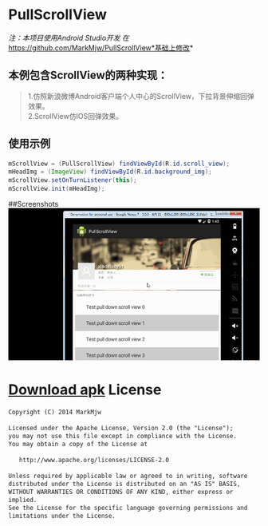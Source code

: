PullScrollView
===========

*注：本项目使用Android Studio开发*
*在*https://github.com/MarkMjw/PullScrollView*基础上修改*




## **本例包含ScrollView的两种实现：** ##
>1.仿照新浪微博Android客户端个人中心的ScrollView，下拉背景伸缩回弹效果。<br>
>2.ScrollView仿IOS回弹效果。<br>

## **使用示例** ##

```java
mScrollView = (PullScrollView) findViewById(R.id.scroll_view);
mHeadImg = (ImageView) findViewById(R.id.background_img);
mScrollView.setOnTurnListener(this);
mScrollView.init(mHeadImg);
```

##Screenshots
![Screenshot 0](https://github.com/xiaoxiaoying/PullScrollView/blob/master/Screenshots/pullscrollView.gif)


[Download apk](https://github.com/xiaoxiaoying/NumberPicker/blob/master/samples/bin/SampleActivity.apk)
License
=======

    Copyright (C) 2014 MarkMjw

    Licensed under the Apache License, Version 2.0 (the "License");
    you may not use this file except in compliance with the License.
    You may obtain a copy of the License at

       http://www.apache.org/licenses/LICENSE-2.0

    Unless required by applicable law or agreed to in writing, software
    distributed under the License is distributed on an "AS IS" BASIS,
    WITHOUT WARRANTIES OR CONDITIONS OF ANY KIND, either express or implied.
    See the License for the specific language governing permissions and
    limitations under the License.
